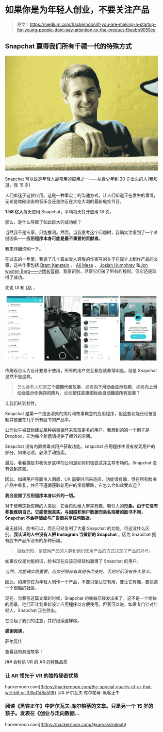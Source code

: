 # 如果你是为年轻人创业，不要关注产品

> 原文：<https://medium.com/hackernoon/if-you-are-making-a-startup-for-young-people-dont-pay-attention-to-the-product-fbeebb9059ce>

## Snapchat 赢得我们所有千禧一代的特殊方式

![](img/80521428db0b70dc6a3ce51efc401161.png)

Snapchat 可以说是年轻人最常用的应用之一——从青少年到 20 岁出头的人(我知道，我 15 岁)

人们痴迷于这款应用。这是一种事实上的沟通方式，让人们知道正在发生的事情，无论是你刚刚去的音乐会还是你正在大吃大喝的最新电视节目。

**1.58 亿人**每天使用 Snapchat，平均每天打开应用 18 次。

那么，是什么导致了如此巨大的成功呢？

当然我不是专家，只能推测。然而，当我思考这个问题时，我确实注意到了一个关键因素——**应用程序本身可能是最不重要的贡献者。**

我来详细说明一下。

在过去的一年里，我读了几十篇由受人尊敬的作家写的关于在媒介上制作产品的文章，这些作家包括 [Bram Kanstein](https://medium.com/u/a2fc51212652?source=post_page-----fbeebb9059ce--------------------------------) 、 [Ali Mese](https://medium.com/u/d43c46db5b92?source=post_page-----fbeebb9059ce--------------------------------) 、 [Josiah Humphrey](https://medium.com/u/f576c9fe8447?source=post_page-----fbeebb9059ce--------------------------------) 和[Jon westen Berg——↗️增长营销](https://medium.com/u/5ce28105ffbc?source=post_page-----fbeebb9059ce--------------------------------)，我意识到，尽管它打破了所有的规则，但它还是取得了成功。

先说 UI 和 [UX](https://hackernoon.com/tagged/ux) ，

![](img/817d2736f3acdf2cf58d3277e71efc2f.png)

传统观点认为设计要易于使用，所有的用户交互都应该非常明显。但是 Snapchat 显然不是这样。

> 怎么会有人知道**三个圆圈代表故事**，或者**向下滑动会显示快照**，或者**向上滑动会显示你保存的照片**，或者**按住故事图标会自动播放所有故事？**

让我们转到特性。

Snapchat 是第一个提出消失的照片和故事概念的应用程序，但这些功能已经被复制并放置在几乎所有脸书的产品中。

公司似乎被鼓励建立某种病毒循环来获取更多的用户。我想到的第一个例子是 Dropbox，它为每个新邀请提供了额外的空间。

Snapchat 没有内置病毒式用户获取功能。snapchat 应用程序中没有发现用户的部分，如果必须，必须手动搜索。

最后，看看像脸书和优步这样的公司是如何积极尝试并主导市场的。Snapchat 没有做到这些。

因此，如果用户界面令人困惑，UX 需要时间来适应，功能很有趣，但在所有脸书产品中重复，并且不遵循获取新用户的常规策略，它怎么会如此受欢迎？

**我会说除了应用程序本身以外的一切。**

对于使用这款应用的人来说，它会自动给人带来有趣、吸引人的**形象。由于它没有积极推销自己，**它感觉很真实**。与因囤积用户数据而臭名昭著的脸书不同，Snapchat 不会存储或与广告商共享任何数据。**

毫无疑问，脸书可以，而且已经复制了大量 Snapchat 的功能。但这没什么区别。**我认识的人中没有人把 Instagram 当做新的 Snapchat** 。因为 Snapchat 拥有脸书产品所没有的那种乐趣。

> 据我所知，是使用产品的人群和他们使用产品的方式决定了产品的好坏。

如果仅仅是功能的话，脸书现在应该已经轻松赢得了 Snapchat 的用户。

*当然，功能确实很重要，但似乎除非有其他东西支持，否则它们没有多大意义。*

因此，如果你在为年轻人制作一个产品，不要只是让它有用，要让它有趣，要创造一个很酷的社区。

现在，当我写这篇文章的时候，Snapchat 的收益已经发出来了，这不是一个愉快的场景。他们正计划重新设计应用程序以方便使用。但我可以说，如果专门针对年轻人，Snapchat 正在胜出。

它引起了我们的注意，并将继续这样做。

**感谢阅读，**

萨尔瓦什

查看我的其他故事！

[](https://hackernoon.com/the-special-quality-of-ar-that-will-kill-vr-335d1d8a5f9f) [## 会秒杀 VR 的 AR 的特殊品质

### 让 AR 领先于 VR 的独特秘密优势

hackernoon.com](https://hackernoon.com/the-special-quality-of-ar-that-will-kill-vr-335d1d8a5f9f) [](https://hackernoon.com/@sarvasvkulpati) [## 萨尔瓦夫·库尔帕蒂-黑客正午

### 阅读《黑客正午》中萨尔瓦夫·库尔帕蒂的文章。只是另一个 15 岁的孩子。发表在《创业与走向数据…

hackernoon.com](https://hackernoon.com/@sarvasvkulpati)